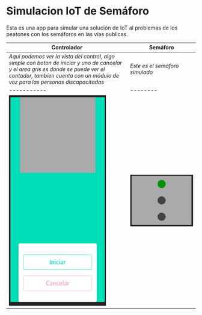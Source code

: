 # Simulacion IoT de Semáforo

Esta es una app para simular una solución de IoT al problemas de los peatones con los semáforos en las vías publicas.


| Controlador | Semáforo |
| ----------- | -------- |
| *Aqui podemos ver la vista del control, algo simple con boton de iniciar y uno de cancelar y el area gris es donde se puede ver el contador, tambíen cuenta con un módulo de voz para las personas discapacitadas* | *Este es el semáforo simulado* |
| ----------- | -------- |
| ![Vista del controlador](./cellphone.png) | ![Vista del Semáforo](./lights.png) |

